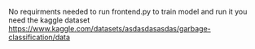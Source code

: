 No requirments needed to run frontend.py
to train model and run it you need the kaggle dataset https://www.kaggle.com/datasets/asdasdasasdas/garbage-classification/data 
